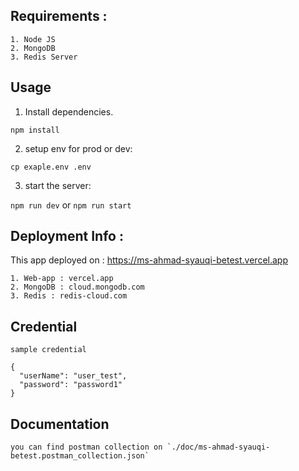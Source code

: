 ## Requirements :
```
1. Node JS
2. MongoDB
3. Redis Server
```
## Usage

1. Install dependencies.

```npm install```

2. setup env for prod or dev:

```cp exaple.env .env```

3. start the server:

```npm run dev``` or ```npm run start```


## Deployment Info :

This app deployed on : https://ms-ahmad-syauqi-betest.vercel.app

```
1. Web-app : vercel.app
2. MongoDB : cloud.mongodb.com
3. Redis : redis-cloud.com
```

## Credential
```
sample credential

{
  "userName": "user_test",
  "password": "password1"
}
```
## Documentation

```
you can find postman collection on `./doc/ms-ahmad-syauqi-betest.postman_collection.json`
```


